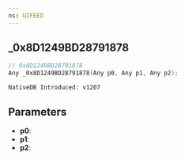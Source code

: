 ```yaml
---
ns: UIFEED
---
```

## _0x8D1249BD28791878

```c
// 0x8D1249BD28791878
Any _0x8D1249BD28791878(Any p0, Any p1, Any p2);
```

```
NativeDB Introduced: v1207
```

## Parameters
* **p0**:
* **p1**:
* **p2**:
